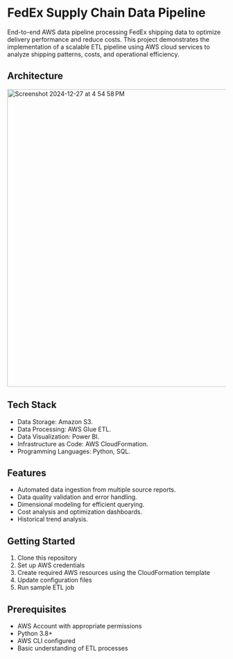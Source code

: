 # FedEx Supply Chain Data Pipeline

End-to-end AWS data pipeline processing FedEx shipping data to optimize delivery performance and reduce costs. This project demonstrates the implementation of a scalable ETL pipeline using AWS cloud services to analyze shipping patterns, costs, and operational efficiency.
## Architecture
<img width="685" alt="Screenshot 2024-12-27 at 4 54 58 PM" src="https://github.com/user-attachments/assets/65952af8-21d7-4efb-9cd7-061820c1885f" />

## Tech Stack
- Data Storage: Amazon S3.
- Data Processing: AWS Glue ETL.
- Data Visualization: Power BI.
- Infrastructure as Code: AWS CloudFormation.
- Programming Languages: Python, SQL.

## Features

- Automated data ingestion from multiple source reports.
- Data quality validation and error handling.
- Dimensional modeling for efficient querying.
- Cost analysis and optimization dashboards.
- Historical trend analysis.

## Getting Started

1. Clone this repository
2. Set up AWS credentials
3. Create required AWS resources using the CloudFormation template
4. Update configuration files
5. Run sample ETL job

## Prerequisites

- AWS Account with appropriate permissions
- Python 3.8+
- AWS CLI configured
- Basic understanding of ETL processes



